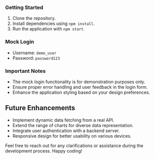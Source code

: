 ### Getting Started

1. Clone the repository.
2. Install dependencies using `npm install`.
3. Run the application with `npm start`.

### Mock Login

- Username: `demo_user`
- Password: `password123`

### Important Notes

- The mock login functionality is for demonstration purposes only.
- Ensure proper error handling and user feedback in the login form.
- Enhance the application styling based on your design preferences.

## Future Enhancements

- Implement dynamic data fetching from a real API.
- Extend the range of charts for diverse data representation.
- Integrate user authentication with a backend server.
- Responsive design for better usability on various devices.

Feel free to reach out for any clarifications or assistance during the development process. Happy coding!
